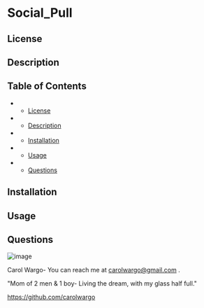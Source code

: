 # Social_Pull

## License

## Description
## Table of Contents
* - [License](#license)
* - [Description](#description)
* - [Installation](#installation)
* - [Usage](#usage)
* - [Questions](#questions)
## Installation

## Usage

## Questions

![image](https://user-images.githubusercontent.com/84477950/243474429-ab5f177d-0f73-41ba-b9ec-22e05087cec8.png) 

Carol Wargo- You can reach me at carolwargo@gmail.com .

"Mom of 2 men & 1 boy- Living the dream, with my glass half full." 

https://github.com/carolwargo